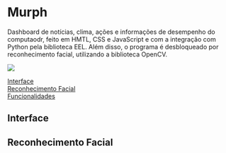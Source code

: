 # Murph

Dashboard de notícias, clima, ações e informações de desempenho do computaodr, feito em HMTL, CSS e JavaScript e com a integração com Python pela biblioteca EEL. Além disso, o programa é desbloqueado por reconhecimento facial, utilizando a biblioteca OpenCV. 

![](https://i.ibb.co/t8Y3y13/gif-murph.gif)

[Interface](#interface)<br>
[Reconhecimento Facial](#reconhecimento-facial)<br>
[Funcionalidades](#funcionalidades)<br>

## Interface

## Reconhecimento Facial
